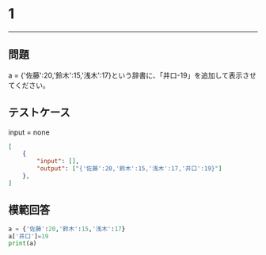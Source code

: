 # 1

---
## 問題

a = {'佐藤':20,'鈴木':15,'浅木':17}という辞書に、「井口-19」を追加して表示させてください。

## テストケース
input = none
```json
[
	{
		"input": [],
		"output": ["{'佐藤':20,'鈴木':15,'浅木':17,'井口':19}"]
  	},
]
```

## 模範回答
```python
a = {'佐藤':20,'鈴木':15,'浅木':17}
a['井口']=19
print(a)
```